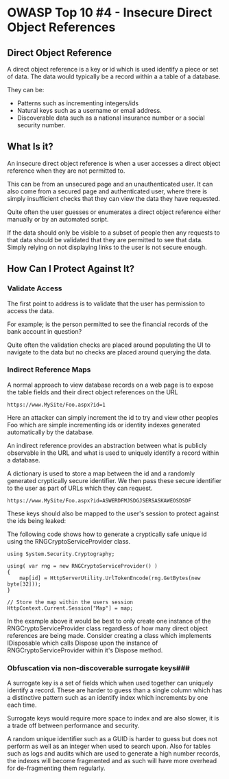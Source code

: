 # OWASP Top 10 #4 - Insecure Direct Object References #

## Direct Object Reference ##

A direct object reference is a key or id which is used identify a piece or set of data. The data would typically be a record within a a table of a database.

They can be:

- Patterns such as incrementing integers/ids
- Natural keys such as a username or email address.
- Discoverable data such as a national insurance number or a social security number.

## What Is it? ##

An insecure direct object reference is when a user accesses a direct object reference when they are not permitted to. 

This can be from an unsecured page and an unauthenticated user. It can also come from a secured page and authenticated user, where there is simply insufficient checks that they can view the data they have requested.

Quite often the user guesses or enumerates a direct object reference either manually or by an automated script.

If the data should only be visible to a subset of people then any requests to that data should be validated that they are permitted to see that data. Simply relying on not displaying links to the user is not secure enough.

## How Can I Protect Against It? ##

### Validate Access ###

The first point to address is to  validate that the user has permission to access the data.

For example; is the person permitted to see the financial records of the bank account in question?

Quite often the validation checks are placed around populating the UI to navigate to the data but no checks are placed around querying the data.

### Indirect Reference Maps ###

A normal approach to view database records on a web page is to expose the table fields and their direct object references on the URL

```
https://www.MySite/Foo.aspx?id=1
```

Here an attacker can simply increment the id to try and view other peoples Foo which are simple incrementing ids or identity indexes generated automatically by the database.

An indirect reference provides an abstraction between what is publicly observable in the URL and what is used to uniquely identify a record within a database.

A dictionary is used to store a map between the id and a randomly generated cryptically secure identifier. We then pass these secure identifier to the user as part of URLs which they can request.

```
https://www.MySite/Foo.aspx?id=ASWERDFMJSDGJSERSASKAWEOSDSDF
```

These keys should also be mapped to the user's session to protect against the ids being leaked:

The following code shows how to generate a cryptically safe unique id using the RNGCryptoServiceProvider class.

```
using System.Security.Cryptography;

using( var rng = new RNGCryptoServiceProvider() )
{
	map[id] = HttpServerUtility.UrlTokenEncode(rng.GetBytes(new byte[32]));
}

// Store the map within the users session
HttpContext.Current.Session["Map"] = map;
```

In the example above it would be best to only create one instance of the RNGCryptoServiceProvider class regardless of how many direct object references are being made. Consider creating a class which implements IDisposable which calls Dispose upon the instance of RNGCryptoServiceProvider within it's Dispose method.

### Obfuscation via non-discoverable surrogate keys###

A surrogate key is a set of fields which when used together can uniquely identify a record. These are harder to guess than a single column which has a distinctive pattern such as an identify index which increments by one each time. 

Surrogate keys would require more space to index and are also slower, it is a trade off between performance and security.

A random unique identifier such as a GUID is harder to guess but does not perform as well as an integer when used to search upon. Also for tables such as logs and audits which are used to generate a high number records, the indexes will become fragmented and as such will have more overhead for de-fragmenting them regularly.